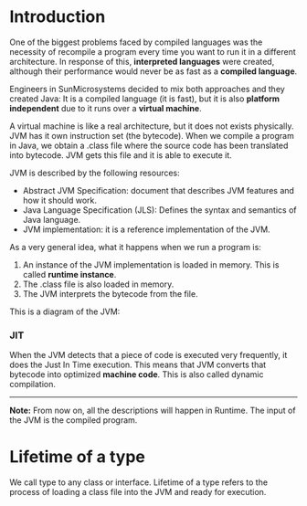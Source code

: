 # Introduction
One of the biggest problems faced by compiled languages was the necessity of recompile a program every time you want to run it in a different architecture. In response of this, **interpreted languages** were created, although their performance would never be as fast as a **compiled language**.

Engineers in SunMicrosystems decided to mix both approaches and they created Java: It is a compiled language (it is fast), but it is also **platform independent** due to it runs over a **virtual machine**.

A virtual machine is like a real architecture, but it does not exists physically. JVM has it own instruction set (the bytecode). When we compile a program in Java, we obtain a .class file where the source code has been translated into bytecode. JVM gets this file and it is able to execute it.

JVM is described by the following resources:
- Abstract JVM Specification: document that describes JVM features and how it should work.
- Java Language Specification (JLS): Defines the syntax and semantics of Java language.
- JVM implementation: it is a reference implementation of the JVM.

As a very general idea, what it happens when we run a program is:
1. An instance of the JVM implementation is loaded in memory. This is called **runtime instance**.
2. The .class file is also loaded in memory.
3. The JVM interprets the bytecode from the file.

This is a diagram of the JVM:

### JIT
When the JVM detects that a piece of code is executed very frequently, it does the Just In Time execution. This means that JVM converts that bytecode into optimized **machine code**. This is also called dynamic compilation.

---
**Note:** From now on, all the descriptions will happen in Runtime. The input of the JVM is the compiled program.

#  Lifetime of a type
We call type to any class or interface. Lifetime of a type refers to the process of loading a class file into the JVM and ready for execution.
